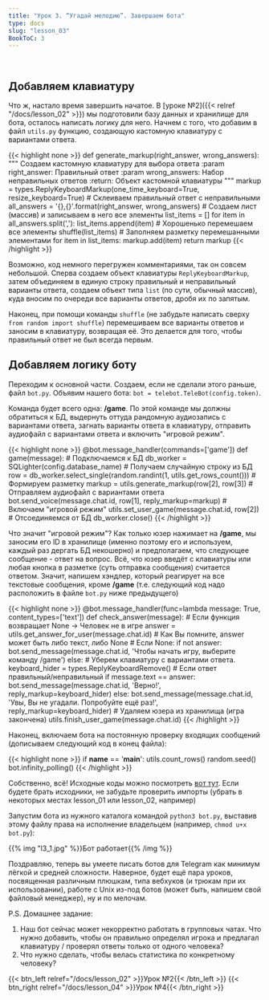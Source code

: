```yaml
---
title: "Урок 3. “Угадай мелодию”. Завершаем бота"
type: docs
slug: "lesson_03"
BookToC: 3
---
```

⁠
## Добавляем клавиатуру
Что ж, настало время завершить начатое. В [уроке №2]({{< relref "/docs/lesson_02" >}}) мы подготовили базу данных и хранилище для бота, осталось написать логику для него.
Начнем с того, что добавим в файл `utils.py` функцию, создающую кастомную клавиатуру с вариантами ответа.

{{< highlight none >}}
def generate_markup(right_answer, wrong_answers):
    """
    Создаем кастомную клавиатуру для выбора ответа
    :param right_answer: Правильный ответ
    :param wrong_answers: Набор неправильных ответов
    :return: Объект кастомной клавиатуры
    """
    markup = types.ReplyKeyboardMarkup(one_time_keyboard=True, resize_keyboard=True)
    # Склеиваем правильный ответ с неправильными
    all_answers = '{},{}'.format(right_answer, wrong_answers)
    # Создаем лист (массив) и записываем в него все элементы
    list_items = []
    for item in all_answers.split(','):
        list_items.append(item)
    # Хорошенько перемешаем все элементы
    shuffle(list_items)
    # Заполняем разметку перемешанными элементами
    for item in list_items:
        markup.add(item)
    return markup
{{< /highlight >}}

Возможно, код немного перегружен комментариями, так он совсем небольшой. Сперва создаем объект клавиатуры `ReplyKeyboardMarkup`, затем объединяем в единую строку правильный и неправильный варианты ответа, создаем объект типа `list` (по сути, обычный массив), куда вносим по очереди все варианты ответов, дробя их по запятым.

Наконец, при помощи команды `shuffle` (не забудьте написать сверху `from random import shuffle`) перемешиваем все варианты ответов и заносим в клавиатуру, возвращая её. Это делается для того, чтобы правильный ответ не был всегда первым.

## Добавляем логику боту

Переходим к основной части. Создаем, если не сделали этого раньше, файл `bot.py`. Объявим нашего бота: `bot = telebot.TeleBot(config.token)`.

Команда будет всего одна: **/game**. По этой команде мы должны обратиться к БД, выдернуть оттуда рандомную аудиозапись с вариантами ответа, загнать варианты ответа в клавиатуру, отправить аудиофайл с вариантами ответа и включить "игровой режим".

{{< highlight none >}}
@bot.message_handler(commands=['game'])
def game(message):
    # Подключаемся к БД
    db_worker = SQLighter(config.database_name)
    # Получаем случайную строку из БД
    row = db_worker.select_single(random.randint(1, utils.get_rows_count()))
    # Формируем разметку
    markup = utils.generate_markup(row[2], row[3])
    # Отправляем аудиофайл с вариантами ответа
    bot.send_voice(message.chat.id, row[1], reply_markup=markup)
    # Включаем "игровой режим"
    utils.set_user_game(message.chat.id, row[2])
    # Отсоединяемся от БД
    db_worker.close()
{{< /highlight >}}

Что значит "игровой режим"? Как только юзер нажимает на **/game**, мы заносим его ID в хранилище (именно поэтому его и используем, каждый раз дергать БД некошерно) и предполагаем, что следующее сообщение - ответ на вопрос. Всё, что юзер введёт с клавиатуры или любая кнопка в разметке (суть отправка сообщения) считается ответом. Значит, напишем хэндлер, который реагирует на все текстовые сообщения, кроме **/game** (т.е. следующий код надо расположить в файле `bot.py` ниже предыдущего)

{{< highlight none >}}
@bot.message_handler(func=lambda message: True, content_types=['text'])
def check_answer(message):
    # Если функция возвращает None -> Человек не в игре
    answer = utils.get_answer_for_user(message.chat.id)
    # Как Вы помните, answer может быть либо текст, либо None
    # Если None:
    if not answer:
        bot.send_message(message.chat.id, 'Чтобы начать игру, выберите команду /game')
    else:
        # Уберем клавиатуру с вариантами ответа.
        keyboard_hider = types.ReplyKeyboardRemove()
        # Если ответ правильный/неправильный
        if message.text == answer:
            bot.send_message(message.chat.id, 'Верно!', reply_markup=keyboard_hider)
        else:
            bot.send_message(message.chat.id, 'Увы, Вы не угадали. Попробуйте ещё раз!', reply_markup=keyboard_hider)
        # Удаляем юзера из хранилища (игра закончена)
        utils.finish_user_game(message.chat.id)
{{< /highlight >}}

Наконец, включаем бота на постоянную проверку входящих сообщений (дописываем следующий код в конец файла):

{{< highlight none >}}
if __name__ == '__main__':
    utils.count_rows()
    random.seed()
    bot.infinity_polling()
{{< /highlight >}}

Собственно, всё! Исходные коды можно посмотреть [вот тут](https://github.com/MasterGroosha/telegram-tutorial). Если будете брать исходники, не забудьте проверить импорты (убрать в некоторых местах lesson_01 или lesson_02, например)

Запустим бота из нужного каталога командой `python3 bot.py`, выставив этому файлу права на исполнение владельцем (например, `chmod u+x bot.py`):

{{% img "l3_1.jpg" %}}Бот работает{{% /img %}}

Поздравляю, теперь вы умеете писать ботов для Telegram как минимум лёгкой и средней сложности. Наверное, будет ещё пара уроков, посвященная различным плюшкам, типа вебхуков (и трюкам при их использовании), работе с Unix из-под ботов (может быть, напишем свой файловый менеджер), ну и по мелочам.

P.S. Домашнее задание:  
1. Наш бот сейчас может некорректно работать в групповых чатах. Что нужно добавить, чтобы он правильно определял игрока и предлагал клавиатуру / проверял ответы только от одного человека?  
2. Что нужно сделать, чтобы велась статистика по конкретному человеку?

{{< btn_left relref="/docs/lesson_02" >}}Урок №2{{< /btn_left >}}
{{< btn_right relref="/docs/lesson_04" >}}Урок №4{{< /btn_right >}}
